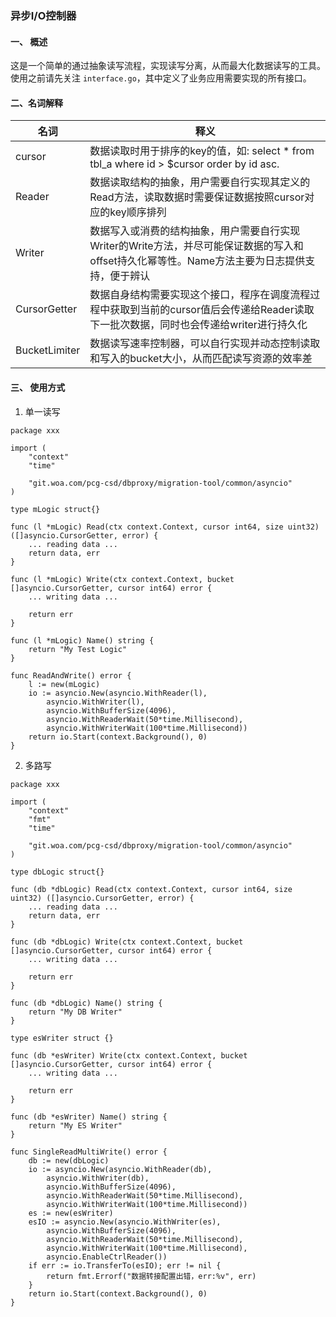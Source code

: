 ### 异步I/O控制器

#### 一、 概述

这是一个简单的通过抽象读写流程，实现读写分离，从而最大化数据读写的工具。使用之前请先关注 `interface.go`，其中定义了业务应用需要实现的所有接口。

#### 二、名词解释

| 名词            | 释义                                                                                |
|---------------|-----------------------------------------------------------------------------------|
| cursor        | 数据读取时用于排序的key的值，如: select * from tbl_a where id > $cursor order by id asc.        |
| Reader        | 数据读取结构的抽象，用户需要自行实现其定义的Read方法，读取数据时需要保证数据按照cursor对应的key顺序排列                        |
| Writer        | 数据写入或消费的结构抽象，用户需要自行实现Writer的Write方法，并尽可能保证数据的写入和offset持久化幂等性。Name方法主要为日志提供支持，便于辨认 |
| CursorGetter  | 数据自身结构需要实现这个接口，程序在调度流程过程中获取到当前的cursor值后会传递给Reader读取下一批次数据，同时也会传递给writer进行持久化      |
| BucketLimiter | 数据读写速率控制器，可以自行实现并动态控制读取和写入的bucket大小，从而匹配读写资源的效率差                                  |


#### 三、 使用方式

1. 单一读写
```golang
package xxx

import (
	"context"
	"time"

	"git.woa.com/pcg-csd/dbproxy/migration-tool/common/asyncio"
)

type mLogic struct{}

func (l *mLogic) Read(ctx context.Context, cursor int64, size uint32) ([]asyncio.CursorGetter, error) {
	... reading data ...
	return data, err
}

func (l *mLogic) Write(ctx context.Context, bucket []asyncio.CursorGetter, cursor int64) error {
	... writing data ...

	return err
}

func (l *mLogic) Name() string {
	return "My Test Logic"
}

func ReadAndWrite() error {
	l := new(mLogic)
	io := asyncio.New(asyncio.WithReader(l),
		asyncio.WithWriter(l),
		asyncio.WithBufferSize(4096),
		asyncio.WithReaderWait(50*time.Millisecond),
		asyncio.WithWriterWait(100*time.Millisecond))
	return io.Start(context.Background(), 0)
}
```

2. 多路写
```golang
package xxx

import (
	"context"
	"fmt"
	"time"

	"git.woa.com/pcg-csd/dbproxy/migration-tool/common/asyncio"
)

type dbLogic struct{}

func (db *dbLogic) Read(ctx context.Context, cursor int64, size uint32) ([]asyncio.CursorGetter, error) {
	... reading data ...
	return data, err
}

func (db *dbLogic) Write(ctx context.Context, bucket []asyncio.CursorGetter, cursor int64) error {
	... writing data ...

	return err
}

func (db *dbLogic) Name() string {
	return "My DB Writer"
}

type esWriter struct {}

func (db *esWriter) Write(ctx context.Context, bucket []asyncio.CursorGetter, cursor int64) error {
	... writing data ...

	return err
}

func (db *esWriter) Name() string {
	return "My ES Writer"
}

func SingleReadMultiWrite() error {
	db := new(dbLogic)
	io := asyncio.New(asyncio.WithReader(db),
		asyncio.WithWriter(db),
		asyncio.WithBufferSize(4096),
		asyncio.WithReaderWait(50*time.Millisecond),
		asyncio.WithWriterWait(100*time.Millisecond))
	es := new(esWriter)
	esIO := asyncio.New(asyncio.WithWriter(es),
		asyncio.WithBufferSize(4096),
		asyncio.WithReaderWait(50*time.Millisecond),
		asyncio.WithWriterWait(100*time.Millisecond),
		asyncio.EnableCtrlReader())
	if err := io.TransferTo(esIO); err != nil {
		return fmt.Errorf("数据转接配置出错，err:%v", err)
    }
	return io.Start(context.Background(), 0)
}
```
